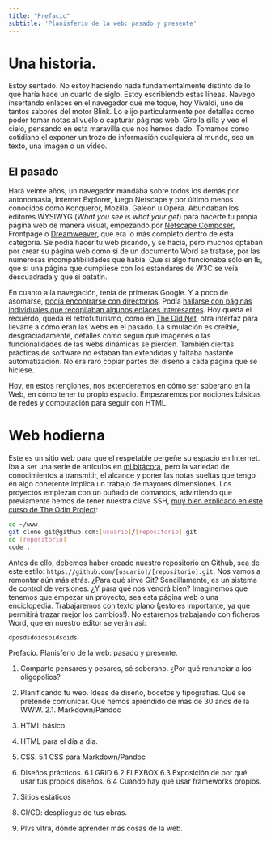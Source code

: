 ```yaml
---
title: "Prefacio"
subtitle: 'Planisferio de la web: pasado y presente'
---
```


# Una historia.

Estoy sentado. No estoy haciendo nada fundamentalmente distinto de lo que haría hace un cuarto de siglo. Estoy escribiendo estas líneas. Navego insertando enlaces en el navegador que me toque, hoy Vivaldi, uno de tantos sabores del motor Blink. Lo elijo particularmente por detalles como poder tomar notas al vuelo o capturar páginas web. Giro la silla y veo el cielo, pensando en esta maravilla que nos hemos dado. Tomamos como cotidiano el exponer un trozo de información cualquiera al mundo, sea un texto, una imagen o un vídeo.

## El pasado

Hará veinte años, un navegador mandaba sobre todos los demás por antonomasia, Internet Explorer, luego Netscape y por último menos conocidos como Konqueror, Mozilla, Galeon u Opera. Abundaban los editores WYSIWYG (*What you see is what your get*) para hacerte tu propia página web de manera visual, empezando por [Netscape Composer](http://recursostic.educacion.es/observatorio/web/es/software/software-general/86-composer-70-un-sencillo-editor-web-gratuito), Frontpage o [Dreamweaver](http://roble.pntic.mec.es/apuente/dw_4_ini/siete.htm), que era lo más completo dentro de esta categoría. Se podía hacer tu web picando, y se hacía, pero muchos optaban por crear su página web como si de un documento Word se tratase, por las numerosas incompatibilidades que había. Que si algo funcionaba sólo en IE, que si una página que cumpliese con los estándares de W3C se veía descuadrada y que si patatín.

En cuanto a la navegación, tenía de primeras Google. Y a poco de asomarse, [podía encontrarse con directorios](https://web.archive.org/web/20051025205031/http://www.anime100.com/rules.shtml). Podía [hallarse con páginas individuales que recopilaban algunos enlaces interesantes](http://sauce.pntic.mec.es/\~jarce/Web_Recursos/musicotr.htm). Hoy queda el recuerdo, queda el retrofuturismo, como en [The Old Net](https://theoldnet.com), otra interfaz para llevarte a cómo eran las webs en el pasado. La simulación es creíble, desgraciadamente, detalles como según qué imágenes o las funcionalidades de las webs dinámicas se pierden. También ciertas prácticas de software no estaban tan extendidas y faltaba bastante automatización. No era raro copiar partes del diseño a cada página que se hiciese.

Hoy, en estos renglones, nos extenderemos en cómo ser soberano en la Web, en cómo tener tu propio espacio. Empezaremos por nociones básicas de redes y computación para seguir con HTML.

# Web hodierna

Éste es un sitio web para que el respetable pergeñe su espacio en Internet. Iba a ser una serie de artículos en [mi bitácora](http://robledo.prose.sh), pero la variedad de conocimientos a transmitir, el alcance y poner las notas sueltas que tengo en algo coherente implica un trabajo de mayores dimensiones. Los proyectos empiezan con un puñado de comandos, advirtiendo que previamente hemos de tener nuestra clave SSH, [muy bien explicado en este curso de The Odin Project](https://www.theodinproject.com/paths/foundations/courses/foundations#git-basics):

```bash
cd ~/www
git clone git@github.com:[usuario]/[repositorio].git
cd [repositorio]
code .
```

Antes de ello, debemos haber creado nuestro repositorio en Github, sea de este estilo: `https://github.com/[usuario]/[repositorio].git`. Nos vamos a remontar aún más atrás. ¿Para qué sirve Git? Sencillamente, es un sistema de control de versiones. ¿Y para qué nos vendrá bien? Imaginemos que tenemos que empezar un proyecto, sea esta página web o una enciclopedia. Trabajaremos con texto plano (¡esto es importante, ya que permitirá trazar mejor los cambios!). No estaremos trabajando con ficheros Word, que en nuestro editor se verán así:

`dposdsdoidsoidsoids`

Prefacio. Planisferio de la web: pasado y presente.

1.  Comparte pensares y pesares, sé soberano. ¿Por qué renunciar a los oligopolios?

2.  Planificando tu web. Ideas de diseño, bocetos y tipografías. Qué se pretende comunicar. Qué hemos aprendido de más de 30 años de la WWW.
    2.1. Markdown/Pandoc

3.  HTML básico.

4.  HTML para el día a día.

5.  CSS.
    5.1 CSS para Markdown/Pandoc

6.  Diseños prácticos.
    6.1 GRID
    6.2 FLEXBOX
    6.3 Exposición de por qué usar tus propios diseños.
    6.4 Cuando hay que usar frameworks propios.

7.  Sitios estáticos

8.  CI/CD: despliegue de tus obras.

9.  Plvs vltra, dónde aprender más cosas de la web.
